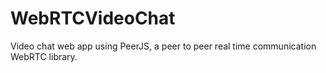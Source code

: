 # WebRTCVideoChat
Video chat web app using PeerJS, a peer to peer real time communication WebRTC library.
